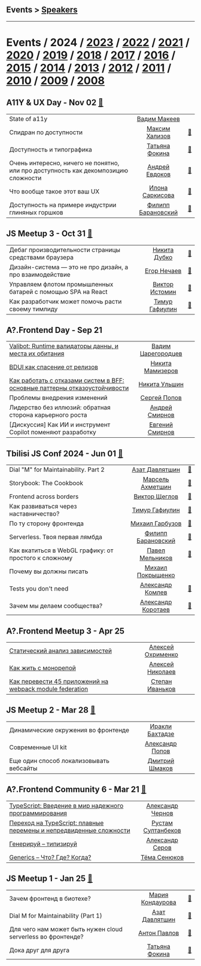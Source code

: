 ## Events > [Speakers](speakers.md)
---

# Events / 2024 / [2023](/2023.md) / [2022](/2022.md) / [2021](/2021.md) / [2020](/2020.md) / [2019](/2019.md) / [2018](/2018.md) / [2017](/2017.md) / [2016](/2016.md) / [2015](/2015.md) / [2014](/2014.md) / [2013](/2013.md) / [2012](/2012.md) / [2011](/2011.md) / [2010](/2010.md) / [2009](/2009.md) / [2008](/2008.md) 

## A11Y &amp; UX Day - Nov 02 [:movie_camera:](https:&#x2F;&#x2F;youtu.be&#x2F;TRn2gNBKZgg)
| | | |
| --- | :---: | --- |
| State of a11y  |  [Вадим Макеев](speakers/Вадим%20Макеев.md)  |    |
| Спидран по доступности  |  [Максим Хализов](speakers/Максим%20Хализов.md)  | [:notebook:](https://docs.google.com/presentation/d/1cOaSTntFbgmohVTO6drP0FU4HzrQ2PT_rkqkQtYyCUE/edit?usp=drivesdk)   |
| Доступность и типографика  |  [Татьяна Фокина](speakers/Татьяна%20Фокина.md)  | [:notebook:](https://tatianafokina.github.io/talks/a11y-and-typography/)   |
| Очень интересно, ничего не понятно, или про доступность как декомпозицию сложности  |  [Андрей Евдоков](speakers/Андрей%20Евдоков.md)  | [:notebook:](https://t.me/tbilisi_js_chat/12128)   |
| Что вообще такое этот ваш UX  |  [Илона Саркисова](speakers/Илона%20Саркисова.md)  | [:notebook:](https://www.figma.com/proto/oKCSJK2wLRj0sPmGqzRjRA/Decks?page-id=1289%3A121&node-id=1289-122&scaling=scale-down-width&content-scaling=fixed&t=ayjbhNiupwdVPazx-1)   |
| Доступность на примере индустрии глиняных горшков  |  [Филипп Барановский](speakers/Филипп%20Барановский.md)  | [:notebook:](https://t.me/tbilisi_js_chat/12147)   |
## JS Meetup 3 - Oct 31 [:movie_camera:](https:&#x2F;&#x2F;youtu.be&#x2F;utg5WbzlN80)
| | | |
| --- | :---: | --- |
| Дебаг производительности страницы средствами браузера  |  [Никита Дубко](speakers/Никита%20Дубко.md)  | [:notebook:](https://t.me/tbilisi_js_chat/11885)   |
| Дизайн-система — это не про дизайн, а про взаимодействие  |  [Егор Нечаев](speakers/Егор%20Нечаев.md)  | [:notebook:](https://t.me/tbilisi_js_chat/11886)   |
| Управляем флотом промышленных батарей с помощью SPA на React  |  [Виктор Истомин](speakers/Виктор%20Истомин.md)  | [:notebook:](https://t.me/tbilisi_js_chat/11896)   |
| Как разработчик может помочь расти своему тимлиду  |  [Тимур Гафиулин](speakers/Тимур%20Гафиулин.md)  | [:notebook:](https://tgafiulin.github.io/openconf_2024/)   |
## A?.Frontend Day - Sep 21 
| | | |
| --- | :---: | --- |
| [Valibot: Runtime валидаторы данны, и места их обитания](https://www.youtube.com/watch?v=0AWASOj2S2M)  |  [Вадим Царегородцев](speakers/Вадим%20Царегородцев.md)  |    |
| [BDUI как спасение от релизов](https://www.youtube.com/watch?v=yFAPqi1HEH4)  |  [Никита Мамизеров](speakers/Никита%20Мамизеров.md)  |    |
| [Как работать с отказами систем в BFF: основные паттерны отказоустойчивости](https://www.youtube.com/watch?v=Nh6PIhZBLzI)  |  [Никита Ульшин](speakers/Никита%20Ульшин.md)  |    |
| Проблемы внедрения изменений  |  [Сергей Попов](speakers/Сергей%20Попов.md)  |    |
| Лидерство без иллюзий: обратная сторона карьерного роста  |  [Андрей Смирнов](speakers/Андрей%20Смирнов.md)  |    |
| [Дискуссия] Как ИИ и инструмент Copilot поменяют разработку  |  [Евгений Смирнов](speakers/Евгений%20Смирнов.md)  |    |
## Tbilisi JS Conf 2024 - Jun 01 [:movie_camera:](https:&#x2F;&#x2F;youtu.be&#x2F;gDP3WcDVImo)
| | | |
| --- | :---: | --- |
| Dial &quot;M&quot; for Maintainability. Part 2  |  [Азат Давлятшин](speakers/Азат%20Давлятшин.md)  | [:notebook:](https://azatdavliatshin.github.io/dial-m-for-maintainability-part-2/)   |
| Storybook: The Cookbook  |  [Марсель Ахметшин](speakers/Марсель%20Ахметшин.md)  | [:notebook:](https://t.me/tbilisi_js_chat/6952)   |
| Frontend across borders  |  [Виктор Щеглов](speakers/Виктор%20Щеглов.md)  | [:notebook:](https://t.me/tbilisi_js_chat/6952)   |
| Как развиваться через наставничество?  |  [Тимур Гафиулин](speakers/Тимур%20Гафиулин.md)  | [:notebook:](https://tgafiulin.github.io/tbilisijs_2024/)   |
| По ту сторону фронтенда  |  [Михаил Гарбузов](speakers/Михаил%20Гарбузов.md)  | [:notebook:](https://t.me/tbilisi_js_chat/6952)   |
| Serverless. Твоя первая лямбда  |  [Филипп Барановский](speakers/Филипп%20Барановский.md)  | [:notebook:](https://t.me/tbilisi_js_chat/6952)   |
| Как вкатиться в WebGL графику: от простого к сложному  |  [Павел Мельников](speakers/Павел%20Мельников.md)  | [:notebook:](https://t.me/tbilisi_js_chat/6952)   |
| Почему вы должны писать  |  [Михаил Покрыщенко](speakers/Михаил%20Покрыщенко.md)  |    |
| Tests you don&#39;t need  |  [Александр Комлев](speakers/Александр%20Комлев.md)  | [:notebook:](https://t.me/tbilisi_js_chat/6952)   |
| Зачем мы делаем сообщества?  |  [Александр Коротаев](speakers/Александр%20Коротаев.md)  | [:notebook:](https://lekzd.ru/presentations/communities_tbilisijs/)   |
## A?.Frontend Meetup 3 - Apr 25 
| | | |
| --- | :---: | --- |
| [Статический анализ зависимостей](https://youtu.be/-A1sxEdFUIw)  |  [Алексей Охрименко](speakers/Алексей%20Охрименко.md)  |    |
| [Как жить с монорепой](https://youtu.be/whpEE9uotb8)  |  [Алексей Николаев](speakers/Алексей%20Николаев.md)  |    |
| [Как перевести 45 приложений на webpack module federation](https://youtu.be/3PjNrkfSbtQ)  |  [Степан Иваньков](speakers/Степан%20Иваньков.md)  |    |
## JS Meetup 2 - Mar 28 [:movie_camera:](https:&#x2F;&#x2F;www.youtube.com&#x2F;live&#x2F;3eGolrlZB6c)
| | | |
| --- | :---: | --- |
| Динамические окружения во фронтенде  |  [Иракли Бахтадзе](speakers/Иракли%20Бахтадзе.md)  |    |
| Современные UI kit  |  [Александр Попов](speakers/Александр%20Попов.md)  |    |
| Еще один способ локализовывать вебсайты  |  [Дмитрий Шмаков](speakers/Дмитрий%20Шмаков.md)  |    |
## A?.Frontend Community 6 - Mar 21 [:movie_camera:](https:&#x2F;&#x2F;youtu.be&#x2F;0Sp-lSYF4nI)
| | | |
| --- | :---: | --- |
| [TypeScript: Введение в мир надежного программирования](https://www.youtube.com/watch?v=DI8DvUxAl8U)  |  [Александр Чернов](speakers/Александр%20Чернов.md)  |    |
| [Переход на TypeScript: плавные перемены и непредвиденные сложности](https://www.youtube.com/watch?v=6y0cvX-r-iU)  |  [Рустам Султанбеков](speakers/Рустам%20Султанбеков.md)  |    |
| [Генерируй – типизируй](https://www.youtube.com/watch?v=v46kHYqg5cM)  |  [Александр Серов](speakers/Александр%20Серов.md)  |    |
| [Generics – Что? Где? Когда?](https://www.youtube.com/watch?v=UG3lRk4REWA)  |  [Тёма Сенюков](speakers/Тёма%20Сенюков.md)  |    |
## JS Meetup 1 - Jan 25 [:movie_camera:](https:&#x2F;&#x2F;youtu.be&#x2F;ZO3aPtUoB6Y)
| | | |
| --- | :---: | --- |
| Зачем фронтенд в биотехе?  |  [Мария Кондаурова](speakers/Мария%20Кондаурова.md)  | [:notebook:](https://t.me/tbilisi_js_chat/2373)   |
| Dial M for Maintainability (Part 1)  |  [Азат Давлятшин](speakers/Азат%20Давлятшин.md)  | [:notebook:](https://t.me/tbilisi_js_chat/2370)   |
| Для чего нам может быть нужен cloud serverless во фронтенде?  |  [Антон Павлов](speakers/Антон%20Павлов.md)  | [:notebook:](https://t.me/tbilisi_js_chat/2374)   |
| Дока друг для друга  |  [Татьяна Фокина](speakers/Татьяна%20Фокина.md)  | [:notebook:](https://t.me/tbilisi_js_chat/2370)   |
